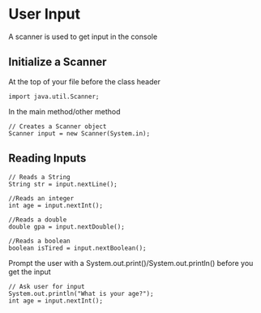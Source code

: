 # User Input

A scanner is used to get input in the console

## Initialize a Scanner
At the top of your file before the class header
```
import java.util.Scanner;
```
In the main method/other method
```
// Creates a Scanner object
Scanner input = new Scanner(System.in);
```
## Reading Inputs
```
// Reads a String
String str = input.nextLine();

//Reads an integer
int age = input.nextInt();

//Reads a double
double gpa = input.nextDouble();

//Reads a boolean
boolean isTired = input.nextBoolean();
```
Prompt the user with a System.out.print()/System.out.println() before you get the input
```
// Ask user for input
System.out.println("What is your age?");
int age = input.nextInt();
```
